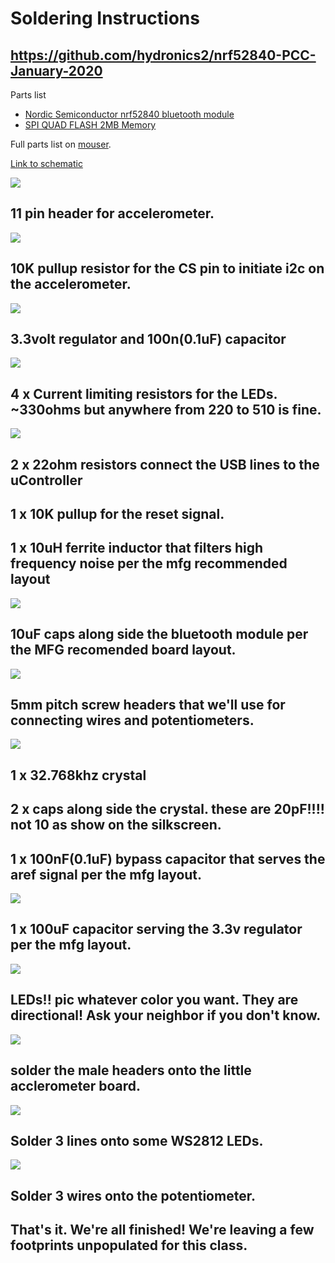 # Soldering Instructions

## https://github.com/hydronics2/nrf52840-PCC-January-2020
Parts list
- [Nordic Semiconductor nrf52840 bluetooth module](https://www.adafruit.com/product/4078)
- [SPI QUAD FLASH 2MB Memory](https://www.digikey.com/product-detail/en/gigadevice-semiconductor-hk-limited/GD25Q16CTIGR/1970-1010-1-ND/9484760)


Full parts list on [mouser](https://www.mouser.com/ProjectManager/ProjectDetail.aspx?AccessID=5d5a690db9).


[Link to schematic](https://github.com/hydronics2/nrf52840-PCC-January-2020/blob/master/soldering/eagle_design_files/PCB_schematic1.pdf)


![](https://github.com/hydronics2/Teardown-2019/blob/master/soldering/pics/1_headers.JPG)
## 11 pin header for accelerometer.

![](https://github.com/hydronics2/Teardown-2019/blob/master/soldering/pics/2_10k_pullup.JPG)
## 10K pullup resistor for the CS pin to initiate i2c on the accelerometer.

![](https://github.com/hydronics2/Teardown-2019/blob/master/soldering/pics/3_3.3Voltage_reg.JPG)
## 3.3volt regulator and 100n(0.1uF) capacitor
![](https://github.com/hydronics2/Teardown-2019/blob/master/soldering/pics/4_330ohmResistors.JPG)
## 4 x Current limiting resistors for the LEDs. ~330ohms but anywhere from 220 to 510 is fine.

![](https://github.com/hydronics2/Teardown-2019/blob/master/soldering/pics/5_resistors_at_CS.JPG)

## 2 x 22ohm resistors connect the USB lines to the uController

## 1 x 10K pullup for the reset signal.

## 1 x 10uH ferrite inductor that filters high frequency noise per the mfg recommended layout

![](https://github.com/hydronics2/Teardown-2019/blob/master/soldering/pics/6_10uf_caps.JPG)
## 10uF caps along side the bluetooth module per the MFG recomended board layout.

![](https://github.com/hydronics2/Teardown-2019/blob/master/soldering/pics/7_headers.JPG)
## 5mm pitch screw headers that we'll use for connecting wires and potentiometers.

![](https://github.com/hydronics2/Teardown-2019/blob/master/soldering/pics/8_crystal.JPG)
## 1 x 32.768khz crystal

## 2 x caps along side the crystal. these are 20pF!!!! not 10 as show on the silkscreen.

## 1 x 100nF(0.1uF) bypass capacitor that serves the aref signal per the mfg layout.

![](https://github.com/hydronics2/Teardown-2019/blob/master/soldering/pics/9_100uF.JPG)
## 1 x 100uF capacitor serving the 3.3v regulator per the mfg layout.

![](https://github.com/hydronics2/Teardown-2019/blob/master/soldering/pics/10_leds.JPG)
## LEDs!! pic whatever color you want. They are directional! Ask your neighbor if you don't know.

![](https://github.com/hydronics2/Teardown-2019/blob/master/soldering/pics/11_headers.JPG)
## solder the male headers onto the little acclerometer board.

![](https://github.com/hydronics2/Teardown-2019/blob/master/soldering/pics/ws2812.JPG)

## Solder 3 lines onto some WS2812 LEDs.

![](https://github.com/hydronics2/Teardown-2019/blob/master/soldering/pics/22.jpg)

## Solder 3 wires onto the potentiometer.
## That's it. We're all finished! We're leaving a few footprints unpopulated for this class.
